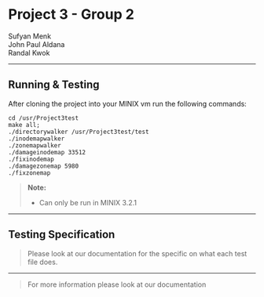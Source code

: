 Project 3 - Group 2
===================
Sufyan Menk
<br/>
John Paul Aldana
<br/>
Randal Kwok

----------

Running & Testing
-------------
After cloning the project into your MINIX vm run the following commands:
```
cd /usr/Project3test
make all;
./directorywalker /usr/Project3test/test
./inodemapwalker
./zonemapwalker
./damageinodemap 33512
./fixinodemap
./damagezonemap 5980
./fixzonemap

```

> **Note:**
> - Can only be run in MINIX 3.2.1

----------

Testing Specification
------------
> Please look at our documentation for the specific on what each test file does.

----------

> For more information please look at our documentation
